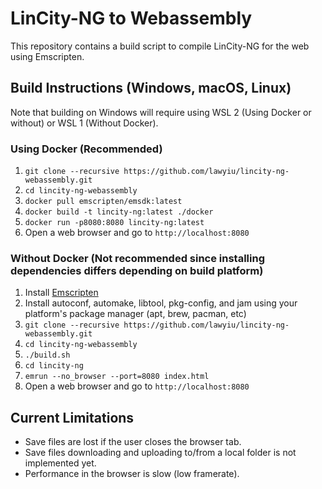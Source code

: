 # LinCity-NG to Webassembly
This repository contains a build script to compile LinCity-NG for the web using Emscripten.

## Build Instructions (Windows, macOS, Linux)
Note that building on Windows will require using WSL 2 (Using Docker or without) or WSL 1 (Without Docker).

### Using Docker (Recommended)
1. `git clone --recursive https://github.com/lawyiu/lincity-ng-webassembly.git`
2. `cd lincity-ng-webassembly`
3. `docker pull emscripten/emsdk:latest`
4. `docker build -t lincity-ng:latest ./docker`
5. `docker run -p8080:8080 lincity-ng:latest `
6. Open a web browser and go to `http://localhost:8080`

### Without Docker (Not recommended since installing dependencies differs depending on build platform)
1. Install [Emscripten](https://emscripten.org/docs/getting_started/downloads.html)
2. Install autoconf, automake, libtool, pkg-config, and jam using your platform's package manager (apt, brew, pacman, etc)
3. `git clone --recursive https://github.com/lawyiu/lincity-ng-webassembly.git`
4. `cd lincity-ng-webassembly`
5. `./build.sh`
6. `cd lincity-ng`
7. `emrun --no_browser --port=8080 index.html`
8. Open a web browser and go to `http://localhost:8080`

## Current Limitations
* Save files are lost if the user closes the browser tab.
* Save files downloading and uploading to/from a local folder is not implemented yet.
* Performance in the browser is slow (low framerate).
